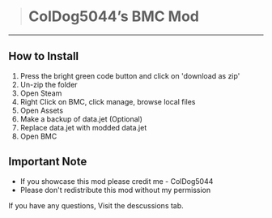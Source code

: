 > # ColDog5044’s BMC Mod

---

## How to Install

1. Press the bright green code button and click on 'download as zip'
2. Un-zip the folder
3. Open Steam
4. Right Click on BMC, click manage, browse local files
5. Open Assets
6. Make a backup of data.jet (Optional)
7. Replace data.jet with modded data.jet
8. Open BMC

## Important Note

 - If you showcase this mod please credit me - ColDog5044
 - Please don't redistribute this mod without my permission
 
 If you have any questions, Visit the descussions tab.
